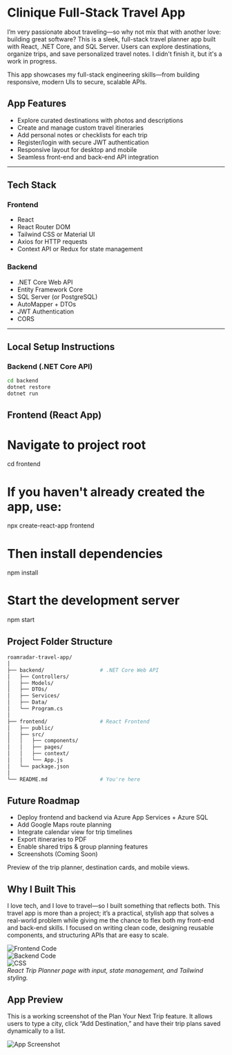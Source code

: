 # Clinique Full-Stack Travel App
I’m very passionate about traveling—so why not mix that with another love: building great software? This is a sleek, full-stack travel planner app built with React, .NET Core, and SQL Server. Users can explore destinations, organize trips, and save personalized travel notes. I didn't finish it, but it's a work in progress.

This app showcases my full-stack engineering skills—from building responsive, modern UIs to secure, scalable APIs.

## App Features

- Explore curated destinations with photos and descriptions  
- Create and manage custom travel itineraries  
- Add personal notes or checklists for each trip  
- Register/login with secure JWT authentication  
- Responsive layout for desktop and mobile  
- Seamless front-end and back-end API integration

---

##  Tech Stack

### Frontend

- React  
- React Router DOM  
- Tailwind CSS or Material UI  
- Axios for HTTP requests  
- Context API or Redux for state management

### Backend

- .NET Core Web API  
- Entity Framework Core  
- SQL Server (or PostgreSQL)  
- AutoMapper + DTOs  
- JWT Authentication  
- CORS

---

## Local Setup Instructions

### Backend (.NET Core API)

```bash
cd backend
dotnet restore
dotnet run
```
## Frontend (React App)

# Navigate to project root
cd frontend

# If you haven't already created the app, use:
npx create-react-app frontend

# Then install dependencies
npm install

# Start the development server
npm start

##  Project Folder Structure 

```bash
roamradar-travel-app/
│
├── backend/                  # .NET Core Web API
│   ├── Controllers/
│   ├── Models/
│   ├── DTOs/
│   ├── Services/
│   ├── Data/
│   └── Program.cs
│
├── frontend/                 # React Frontend
│   ├── public/
│   ├── src/
│   │   ├── components/
│   │   ├── pages/
│   │   ├── context/
│   │   └── App.js
│   └── package.json
│
└── README.md                 # You're here
```
## Future Roadmap

- Deploy frontend and backend via Azure App Services + Azure SQL
- Add Google Maps route planning
- Integrate calendar view for trip timelines
- Export itineraries to PDF
- Enable shared trips & group planning features
- Screenshots (Coming Soon)

Preview of the trip planner, destination cards, and mobile views.

## Why I Built This

I love tech, and I love to travel—so I built something that reflects both. This travel app is more than a project; it’s a practical, stylish app that solves a real-world problem while giving me the chance to flex both my front-end and back-end skills. I focused on writing clean code, designing reusable components, and structuring APIs that are easy to scale.

![Frontend Code](./assets/screenshots/frontend-code.png)  
![Backend Code](./assets/screenshots/frontend-code.png)  
![CSS](./assets/screenshots/frontend-code.png)  
*React Trip Planner page with input, state management, and Tailwind styling.*

## App Preview

This is a working screenshot of the Plan Your Next Trip feature. It allows users to type a city, click “Add Destination,” and have their trip plans saved dynamically to a list.

![App Screenshot](https://github.com/cliniquemos/Clinique-Full-Stack-Travel/issues/1#issue-3119474435)

